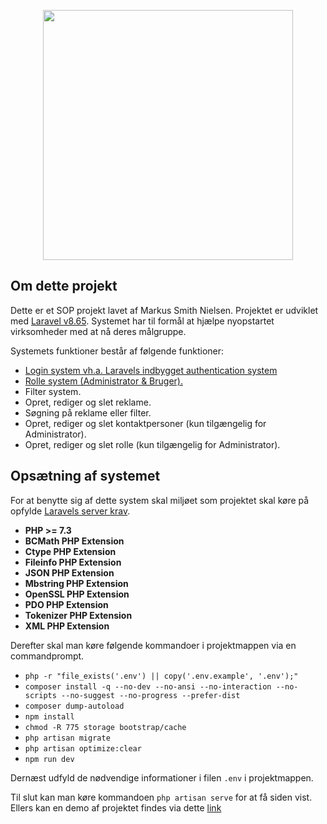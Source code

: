 <p align="center"><a href="http://vps02.r159.dk/CompanyAdvertisement/public" target="_blank"><img src="http://vps02.r159.dk/CompanyAdvertisement/public/images/front.png" width="400"></a></p>

## Om dette projekt

Dette er et SOP projekt lavet af Markus Smith Nielsen. Projektet er udviklet med [Laravel v8.65](https://laravel.com/). Systemet har til formål at hjælpe nyopstartet virksomheder med at nå deres målgruppe.

Systemets funktioner består af følgende funktioner:

- [Login system vh.a. Laravels indbygget authentication system](https://laravel.com/docs/8.x/authentication)
- [Rolle system (Administrator & Bruger).](https://github.com/spatie/laravel-permission)
- Filter system.
- Opret, rediger og slet reklame.
- Søgning på reklame eller filter.
- Opret, rediger og slet kontaktpersoner (kun tilgængelig for Administrator).
- Opret, rediger og slet rolle (kun tilgængelig for Administrator).

## Opsætning af systemet

For at benytte sig af dette system skal miljøet som projektet skal køre på opfylde [Laravels server krav](https://laravel.com/docs/8.x/deployment#server-requirements).

- **PHP >= 7.3**
- **BCMath PHP Extension**
- **Ctype PHP Extension**
- **Fileinfo PHP Extension**
- **JSON PHP Extension**
- **Mbstring PHP Extension**
- **OpenSSL PHP Extension**
- **PDO PHP Extension**
- **Tokenizer PHP Extension**
- **XML PHP Extension**

Derefter skal man køre følgende kommandoer i projektmappen via en commandprompt.

- `php -r "file_exists('.env') || copy('.env.example', '.env');"`
- `composer install -q --no-dev --no-ansi --no-interaction --no-scripts --no-suggest --no-progress --prefer-dist`
- `composer dump-autoload`
- `npm install`
- `chmod -R 775 storage bootstrap/cache`
- `php artisan migrate`
- `php artisan optimize:clear`
- `npm run dev`

Dernæst udfyld de nødvendige informationer i filen `.env` i projektmappen.

Til slut kan man køre kommandoen `php artisan serve` for at få siden vist. Ellers kan en demo af projektet findes via dette [link](http://vps02.r159.dk/CompanyAdvertisement/public/)